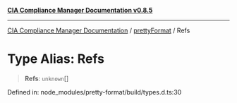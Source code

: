 [**CIA Compliance Manager Documentation v0.8.5**](../../../README.md)

***

[CIA Compliance Manager Documentation](../../../globals.md) / [prettyFormat](../README.md) / Refs

# Type Alias: Refs

> **Refs**: `unknown`[]

Defined in: node\_modules/pretty-format/build/types.d.ts:30
